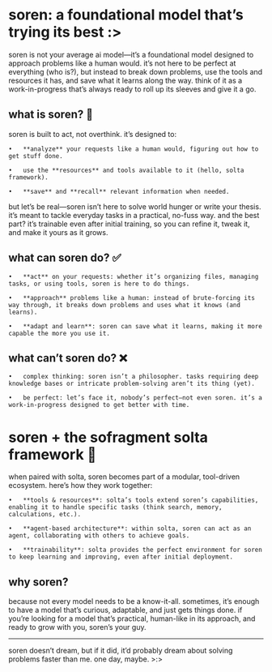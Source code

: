 # soren: a foundational model that’s trying its best :>

soren is not your average ai model—it’s a foundational model designed to approach problems like a human would. it’s not here to be perfect at everything (who is?), but instead to break down problems, use the tools and resources it has, and save what it learns along the way. think of it as a work-in-progress that’s always ready to roll up its sleeves and give it a go.

## what is soren? 🤔

soren is built to act, not overthink. it’s designed to:

	•	**analyze** your requests like a human would, figuring out how to get stuff done.
 
	•	use the **resources** and tools available to it (hello, solta framework).
 
	•	**save** and **recall** relevant information when needed.

but let’s be real—soren isn’t here to solve world hunger or write your thesis. it’s meant to tackle everyday tasks in a practical, no-fuss way. and the best part? it’s trainable even after initial training, so you can refine it, tweak it, and make it yours as it grows.

## what can soren do? ✅

	•	**act** on your requests: whether it’s organizing files, managing tasks, or using tools, soren is here to do things.
 
	•	**approach** problems like a human: instead of brute-forcing its way through, it breaks down problems and uses what it knows (and learns).
 
	•	**adapt and learn**: soren can save what it learns, making it more capable the more you use it.

## what can’t soren do? ❌

	•	complex thinking: soren isn’t a philosopher. tasks requiring deep knowledge bases or intricate problem-solving aren’t its thing (yet).
 
	•	be perfect: let’s face it, nobody’s perfect—not even soren. it’s a work-in-progress designed to get better with time.

# soren + the sofragment solta framework 🚀

when paired with solta, soren becomes part of a modular, tool-driven ecosystem. here’s how they work together:

	•	**tools & resources**: solta’s tools extend soren’s capabilities, enabling it to handle specific tasks (think search, memory, calculations, etc.).
 
	•	**agent-based architecture**: within solta, soren can act as an agent, collaborating with others to achieve goals.
 
	•	**trainability**: solta provides the perfect environment for soren to keep learning and improving, even after initial deployment.
 

## why soren?

because not every model needs to be a know-it-all. sometimes, it’s enough to have a model that’s curious, adaptable, and just gets things done. if you’re looking for a model that’s practical, human-like in its approach, and ready to grow with you, soren’s your guy.

---
soren doesn’t dream, but if it did, it’d probably dream about solving problems faster than me. one day, maybe. >:>
